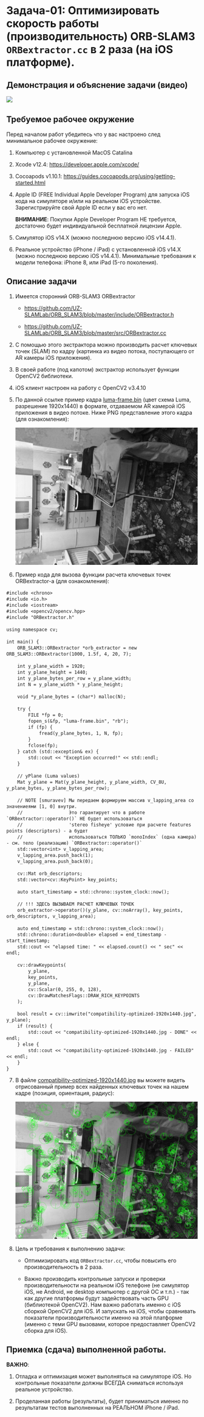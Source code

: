 # Задача-01: Оптимизировать скорость работы (производительность) ORB-SLAM3 `ORBextractor.cc` в 2 раза (на iOS платформе).

## Демонстрация и объяснение задачи (видео) 

[![](http://img.youtube.com/vi/mVVHptHvM5E/0.jpg)](http://www.youtube.com/watch?v=mVVHptHvM5E "Задача-01: описание")

## Требуемое рабочее окружение

Перед началом работ убедитесь что у вас настроено след минимальное
рабочее окружение:

1. Компьютер с установленной MacOS Catalina

2. Xcode v12.4: https://developer.apple.com/xcode/

3. Cocoapods v1.10.1: https://guides.cocoapods.org/using/getting-started.html

4. Apple ID (FREE Individual Apple Developer Program)
   для запуска iOS кода на симуляторе и/или на реальном iOS устройстве.
   Зарегистрируйте свой Apple ID если у вас его нет.
   
   **ВНИМАНИЕ**: Покупки Apple Developer Program НЕ требуется, достаточно будет
                 индивидуальной бесплатной лицензии Apple. 

5. Симулятор iOS v14.X (можно последнюю версию iOS v14.4.1).

6. Реальное устройство (iPhone / iPad) с установленной iOS v14.X 
   (можно последнюю версию iOS v14.4.1). Минимальные требования к 
   модели телефона: iPhone 8, или iPad (5-го поколения).


## Описание задачи

1. Имеется сторонний ORB-SLAM3 ORBextractor

    + https://github.com/UZ-SLAMLab/ORB_SLAM3/blob/master/include/ORBextractor.h

    + https://github.com/UZ-SLAMLab/ORB_SLAM3/blob/master/src/ORBextractor.cc


2. С помощью этого экстрактора можно производить расчет ключевых точек (SLAM) по кадру
   (картинка из видео потока, поступающего от AR камеры iOS приложения).


3. В своей работе (под капотом) экстрактор использует функции OpenCV2 библиотеки.


4. iOS клиент настроен на работу с OpenCV2 v3.4.10


5. По данной ссылке пример кадра [luma-frame.bin](doc/luma-frame.bin) (цвет схема Luma, разрешение 1920x1440) в формате,
   отдаваемом AR камерой iOS приложения в видео потоке.
   Ниже PNG представление этого кадра (для ознакомления):

   ![luma-frame.png](doc/luma-frame.png)


6. Пример кода для вызова функции расчета ключевых точек ORBextractor-a (для ознакомления):

```
#include <chrono>
#include <io.h>
#include <iostream>
#include <opencv2/opencv.hpp>
#include "ORBextractor.h"

using namespace cv;

int main() {
    ORB_SLAM3::ORBextractor *orb_extractor = new ORB_SLAM3::ORBextractor(1000, 1.5f, 4, 20, 7);

    int y_plane_width = 1920;
    int y_plane_height = 1440;
    int y_plane_bytes_per_row = y_plane_width;
    int N = y_plane_width * y_plane_height;

    void *y_plane_bytes = (char*) malloc(N);

    try {
        FILE *fp = 0;
        fopen_s(&fp, "luma-frame.bin", "rb");
        if (fp) {
            fread(y_plane_bytes, 1, N, fp);
        }
        fclose(fp);
    } catch (std::exception& ex) {
        std::cout << "Exception occurred!" << std::endl;
    }

    // yPlane (Luma values)
    Mat y_plane = Mat(y_plane_height, y_plane_width, CV_8U, y_plane_bytes, y_plane_bytes_per_row);

    // NOTE [smuravev] Мы передаем формируем массив v_lapping_area со значениеями [1, 0] внутри.
    //                 Это гарантирует что в работе `ORBextractor::operator()` НЕ будет использоваться
    //                 'stereo fisheye' условие при расчете features points (descriptors) - а будет
    //                 использоваться ТОЛЬКО `monoIndex` (одна камера) - см. тело (реализацию) `ORBextractor::operator()`
    std::vector<int> v_lapping_area;
    v_lapping_area.push_back(1);
    v_lapping_area.push_back(0);

    cv::Mat orb_descriptors;
    std::vector<cv::KeyPoint> key_points;

    auto start_timestamp = std::chrono::system_clock::now();

    // !!! ЗДЕСЬ ВЫЗЫВАЕМ РАСЧЕТ КЛЮЧЕВЫХ ТОЧЕК
    orb_extractor->operator()(y_plane, cv::noArray(), key_points, orb_descriptors, v_lapping_area);

    auto end_timestamp = std::chrono::system_clock::now();
    std::chrono::duration<double> elapsed = end_timestamp - start_timestamp;
    std::cout << "elapsed time: " << elapsed.count() << " sec" << endl;

    cv::drawKeypoints(
        y_plane,
        key_points,
        y_plane,
        cv::Scalar(0, 255, 0, 128),
        cv::DrawMatchesFlags::DRAW_RICH_KEYPOINTS
    );

    bool result = cv::imwrite("compatibility-optimized-1920x1440.jpg", y_plane);
    if (result) {
        std::cout << "compatibility-optimized-1920x1440.jpg - DONE" << endl;
    } else {
        std::cout << "compatibility-optimized-1920x1440.jpg - FAILED" << endl;
    }
}
```


7. В файле [compatibility-optimized-1920x1440.jpg](doc/compatibility-optimized-1920x1440.jpg) вы можете видеть отрисованный
   пример всех найденных ключевых точек на нашем кадре (позиция, ориентация, радиус):
   
   ![compatibility-optimized-1920x1440.jpg](doc/compatibility-optimized-1920x1440.jpg)


8. Цель и требования к выполнению задачи:

    + Оптимизировать код `ORBextractor.cc`, чтобы повысить его
      производительность в 2 раза.

    + Важно производить контрольные запуски и проверки производительности на реальном iOS телефоне (не симулятор iOS,
      не Android, не desktop компьютер с другой ОС и т.п.) - так как другие платформы будут задействовать
      часть GPU (библиотекой OpenCV2).
      Нам важно работать именно с iOS сборкой OpenCV2 для iOS.
      И запускать на iOS, чтобы сравнивать показатели производительности именно на этой платформе (именно
      с теми GPU вызовами, которое предоставляет OpenCV2 сборка для iOS).
      

## Приемка (сдача) выполненной работы.

**ВАЖНО**:

1. Отладка и оптимизация может выполняться на симуляторе iOS.
Но контрольные показатели должны ВСЕГДА сниматься используя реальное устройство.


2. Проделанная работы (результаты), будет приниматься именно по результатам
тестов выполненных на РЕАЛЬНОМ iPhone / iPad.
